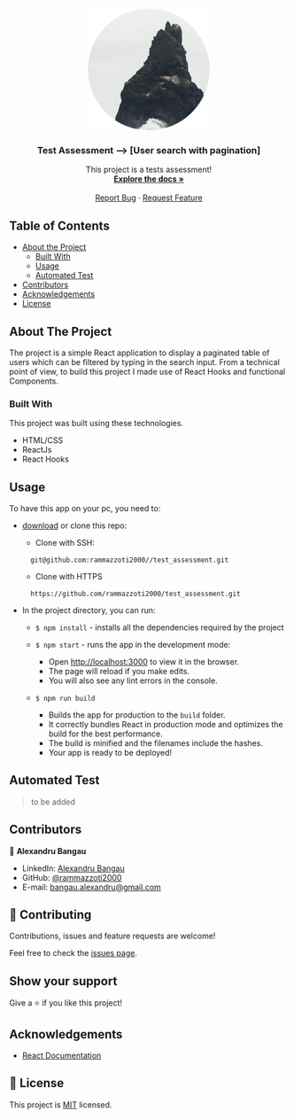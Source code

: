 <!--
*** Thanks for checking out this README Template. If you have a suggestion that would
*** make this better, please fork the repo and create a pull request or simply open
*** an issue with the tag "enhancement".
*** Thanks again! Now go create something AMAZING! :D
-->

<!-- PROJECT SHIELDS -->
<!--
*** I'm using markdown "reference style" links for readability.
*** Reference links are enclosed in brackets [ ] instead of parentheses ( ).
*** See the bottom of this document for the declaration of the reference variables
*** for contributors-url, forks-url, etc. This is an optional, concise syntax you may use.
*** https://www.markdownguide.org/basic-syntax/#reference-style-links
-->


<!-- PROJECT LOGO -->
<br />
<p align="center">
  <a href="https://github.com/rammazzoti2000/test_assessment">
    <img src="src/readmePics/logo.png" alt="Logo" width="220" height="220">
  </a>

  <h3 align="center">Test Assessment --> [User search with pagination]</h3>

  <p align="center">
    This project is a tests assessment!
    <br />
    <a href="https://github.com/rammazzoti2000/test_assessment"><strong>Explore the docs »</strong></a>
    <br />
    <br />
    <a href="https://github.com/rammazzoti2000/test_assessment/issues">Report Bug</a>
    ·
    <a href="https://github.com/rammazzoti2000/test_assessment/issues">Request Feature</a>
  </p>
</p>

<!-- TABLE OF CONTENTS -->
## Table of Contents

* [About the Project](#about-the-project)
  * [Built With](#built-with)
  * [Usage](#usage)
  * [Automated Test](#automated-test)
* [Contributors](#contributors)
* [Acknowledgements](#acknowledgements)
* [License](#license)

<!-- ABOUT THE PROJECT -->
## About The Project
The project is a simple React application to display a paginated table of users which can be filtered by typing in the search input. From a technical point of view, to build this project I made use of React Hooks and functional Components.

### Built With
This project was built using these technologies.
* HTML/CSS
* ReactJs
* React Hooks

<!-- INSTALLATION -->
## Usage

To have this app on your pc, you need to:
* [download](https://github.com/rammazzoti2000/test_assessment/archive/develop.zip) or clone this repo:
  - Clone with SSH:
  ```
    git@github.com:rammazzoti2000//test_assessment.git
  ```
  - Clone with HTTPS
  ```
    https://github.com/rammazzoti2000/test_assessment.git
  ```

* In the project directory, you can run:

  - `$ npm install` - installs all the dependencies required by the project

  - `$ npm start` - runs the app in the development mode:
    - Open [http://localhost:3000](http://localhost:3000) to view it in the browser.
    - The page will reload if you make edits.
    - You will also see any lint errors in the console.

  - `$ npm run build`
    - Builds the app for production to the `build` folder.
    - It correctly bundles React in production mode and optimizes the build for the best performance.
    - The build is minified and the filenames include the hashes.
    - Your app is ready to be deployed!

## Automated Test
 > to be added

<!-- CONTACT -->
## Contributors

👤 **Alexandru Bangau**

- LinkedIn: [Alexandru Bangau](https://www.linkedin.com/in/alexandru-bangau/)
- GitHub: [@rammazzoti2000](https://github.com/rammazzoti2000)
- E-mail: bangau.alexandru@gmail.com

## :handshake: Contributing

Contributions, issues and feature requests are welcome!

Feel free to check the [issues page](https://github.com/rammazzoti2000/test_assessment/issues).

## Show your support

Give a :star: if you like this project!

<!-- ACKNOWLEDGEMENTS -->
## Acknowledgements
* [React Documentation](https://reactjs.org/docs/getting-started.html)


## 📝 License

This project is [MIT](https://opensource.org/licenses/MIT) licensed.

